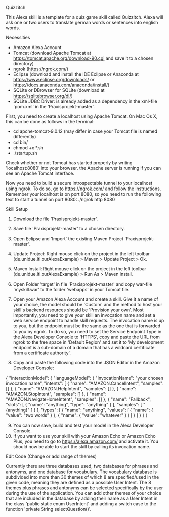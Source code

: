Quizzitch

This Alexa skill is a template for a quiz game skill called Quizzitch. Alexa will ask one or two users to translate german words or sentences into english words.

Necessities

- Amazon Alexa Account
- Tomcat (download Apache Tomcat at https://tomcat.apache.org/download-90.cgi and save it to a chosen directory)
- ngrok (https://ngrok.com/)
- Eclipse (download and install the IDE Eclipse or Anaconda at https://www.eclipse.org/downloads/ or https://docs.anaconda.com/anaconda/install/)
- SQLite or DBrowser for SQLite (download at https://sqlitebrowser.org/dl/)
- SQLite JDBC Driver: is already added as a dependency in the xml-file 'pom.xml' in the 'Praxisprojekt-master'.

First, you need to create a localhost using Apache Tomcat. On Mac Os X, this can be done as follows in the terminal:

- cd apche-tomcat-9.0.12 (may differ in case your Tomcat file is named differently)
- cd bin/
- chmod +x *.sh
- ./startup.sh

Check whether or not Tomcat has started properly by writing 'localhost:8080' into your browser. the Apache server is running if you can see an Apache Tomcat interface.

Now you need to build a secure introspectable tunnel to your localhost using ngrok. To do so, go to https://ngrok.com/ and follow the instructions. Remember your localhost is on port 8080, so you need to run the following text to start a tunnel on port 8080: ./ngrok http 8080

Skill Setup

1. Download the file 'Praxisprojekt-master'.
2. Save file 'Praxisprojekt-master' to a chosen directory.
3. Open Eclipse and 'Import' the existing Maven Project 'Praxisprojekt-master'.
4. Update Project: Right mouse click on the project in the left toolbar (de.unidue.ltl.ourAlexaExample) > Maven > Update Project > Ok.
5. Maven Install: Right mouse click on the project in the left toolbar (de.unidue.ltl.ourAlexaExample) > Run As > Maven install.
6. Open Folder 'target' in file 'Praxisprojekt-master' and copy war-file 'myskill.war' to the folder 'webapps' in your Tomcat file.
7. Open your Amazon Alexa Account and create a skill. Give it a name of your choice, the model should be 'Custom' and the method to host your skill's backend resources should be 'Provision your own'. Most importantly, you need to give your skill an invocation name and set a web service endpoint to handle skill requests. The invocation name is up to you, but the endpoint must be the same as the one that is forwarded to you by ngrok. To do so, you need to set the Service Endpoint Type in the Alexa Developer Console to 'HTTPS', copy and paste the URL from ngrok to the free space in 'Default Region' and set it to 'My development endpoint is a sub-domain of a domain that has a wildcard certificate from a certificate authority'.

8. Copy and paste the following code into the JSON Editor in the Amazon Developer Console:

{ "interactionModel": { "languageModel": { "invocationName": "your chosen invocation name", "intents": [ { "name": "AMAZON.CancelIntent", "samples": [] }, { "name": "AMAZON.HelpIntent", "samples": [] }, { "name": "AMAZON.StopIntent", "samples": [] }, { "name": "AMAZON.NavigateHomeIntent", "samples": [] }, { "name": "Fallback", "slots": [ { "name": "anything", "type": "anything" } ], "samples": [ "{anything}" ] } ], "types": [ { "name": "anything", "values": [ { "name": { "value": "two words" } }, { "name": { "value": "whatever" } } ] } ] } } }

9. You can now save, build and test your model in the Alexa Developer Console.
10. If you want to use your skill with your Amazon Echo or Amazon Echo Plus, you need to go to https://alexa.amazon.com/ and activate it. You should now be able to start the skill by calling its invocation name.

Edit Code (Change or add range of themes)

Currently there are three databases used, two databases for phrases and antonyms, and one database for vocabulary. The vocabulary database is subdivided into more than 30 themes of which 8 are specified/used in the given code, meaning they are defined as a possible User Intent.
The 8 themes plus phrases and antonyms can be selected specifically by the user during the use of the application.
You can add other themes of your choice that are included in the database by adding their name as a User Intent in the class 'public static enum UserIntent' and adding a switch case to the function 'private String selectQuestion()'.
